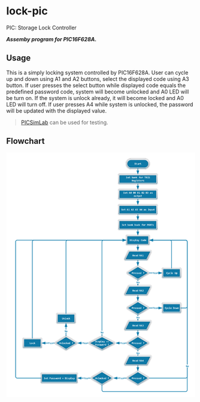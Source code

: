 # lock-pic
PIC: Storage Lock Controller

**_Assemby program for PIC16F628A._**

## Usage
This is a simply locking system controlled by PIC16F628A. User can cycle up and down using A1 and A2 buttons, select the displayed code using A3 button. If user presses the select button while displayed code equals the predefined password code, system will become unlocked and A0 LED will be turn on. If the system is unlock already, it will become locked and A0 LED will turn off. If user presses A4 while system is unlocked, the password will be updated with the displayed value.

> [PICSimLab](https://sourceforge.net/projects/picsim/) can be used for testing.

## Flowchart
<p align="center"><img src="flowchart.png"></p>
